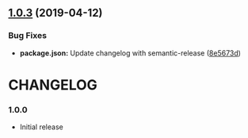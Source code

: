 ## [1.0.3](https://github.com/landau/node-trie/compare/v1.0.2...v1.0.3) (2019-04-12)


### Bug Fixes

* **package.json:** Update changelog with semantic-release ([8e5673d](https://github.com/landau/node-trie/commit/8e5673d))

# CHANGELOG

### 1.0.0

- Initial release
